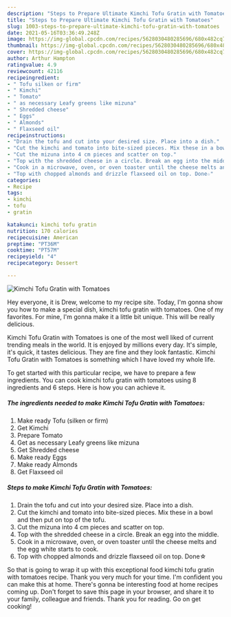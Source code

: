 ```yaml
---
description: "Steps to Prepare Ultimate Kimchi Tofu Gratin with Tomatoes"
title: "Steps to Prepare Ultimate Kimchi Tofu Gratin with Tomatoes"
slug: 1003-steps-to-prepare-ultimate-kimchi-tofu-gratin-with-tomatoes
date: 2021-05-16T03:36:49.248Z
image: https://img-global.cpcdn.com/recipes/5628030480285696/680x482cq70/kimchi-tofu-gratin-with-tomatoes-recipe-main-photo.jpg
thumbnail: https://img-global.cpcdn.com/recipes/5628030480285696/680x482cq70/kimchi-tofu-gratin-with-tomatoes-recipe-main-photo.jpg
cover: https://img-global.cpcdn.com/recipes/5628030480285696/680x482cq70/kimchi-tofu-gratin-with-tomatoes-recipe-main-photo.jpg
author: Arthur Hampton
ratingvalue: 4.9
reviewcount: 42116
recipeingredient:
- " Tofu silken or firm"
- " Kimchi"
- " Tomato"
- " as necessary Leafy greens like mizuna"
- " Shredded cheese"
- " Eggs"
- " Almonds"
- " Flaxseed oil"
recipeinstructions:
- "Drain the tofu and cut into your desired size. Place into a dish."
- "Cut the kimchi and tomato into bite-sized pieces. Mix these in a bowl and then put on top of the tofu."
- "Cut the mizuna into 4 cm pieces and scatter on top."
- "Top with the shredded cheese in a circle. Break an egg into the middle."
- "Cook in a microwave, oven, or oven toaster until the cheese melts and the egg white starts to cook."
- "Top with chopped almonds and drizzle flaxseed oil on top. Done☆"
categories:
- Recipe
tags:
- kimchi
- tofu
- gratin

katakunci: kimchi tofu gratin 
nutrition: 170 calories
recipecuisine: American
preptime: "PT36M"
cooktime: "PT57M"
recipeyield: "4"
recipecategory: Dessert

---
```



![Kimchi Tofu Gratin with Tomatoes](https://img-global.cpcdn.com/recipes/5628030480285696/680x482cq70/kimchi-tofu-gratin-with-tomatoes-recipe-main-photo.jpg)

Hey everyone, it is Drew, welcome to my recipe site. Today, I'm gonna show you how to make a special dish, kimchi tofu gratin with tomatoes. One of my favorites. For mine, I'm gonna make it a little bit unique. This will be really delicious.

Kimchi Tofu Gratin with Tomatoes is one of the most well liked of current trending meals in the world. It is enjoyed by millions every day. It's simple, it's quick, it tastes delicious. They are fine and they look fantastic. Kimchi Tofu Gratin with Tomatoes is something which I have loved my whole life.




To get started with this particular recipe, we have to prepare a few ingredients. You can cook kimchi tofu gratin with tomatoes using 8 ingredients and 6 steps. Here is how you can achieve it.

<!--inarticleads1-->

##### The ingredients needed to make Kimchi Tofu Gratin with Tomatoes:

1. Make ready  Tofu (silken or firm)
1. Get  Kimchi
1. Prepare  Tomato
1. Get  as necessary Leafy greens like mizuna
1. Get  Shredded cheese
1. Make ready  Eggs
1. Make ready  Almonds
1. Get  Flaxseed oil




<!--inarticleads2-->

##### Steps to make Kimchi Tofu Gratin with Tomatoes:

1. Drain the tofu and cut into your desired size. Place into a dish.
1. Cut the kimchi and tomato into bite-sized pieces. Mix these in a bowl and then put on top of the tofu.
1. Cut the mizuna into 4 cm pieces and scatter on top.
1. Top with the shredded cheese in a circle. Break an egg into the middle.
1. Cook in a microwave, oven, or oven toaster until the cheese melts and the egg white starts to cook.
1. Top with chopped almonds and drizzle flaxseed oil on top. Done☆




So that is going to wrap it up with this exceptional food kimchi tofu gratin with tomatoes recipe. Thank you very much for your time. I'm confident you can make this at home. There's gonna be interesting food at home recipes coming up. Don't forget to save this page in your browser, and share it to your family, colleague and friends. Thank you for reading. Go on get cooking!
